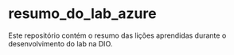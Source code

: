 # resumo_do_lab_azure
Este repositório contém o resumo das lições aprendidas durante o desenvolvimento do lab na DIO.
